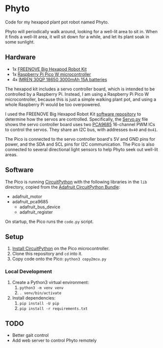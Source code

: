 # Phyto

Code for my hexapod plant pot robot named Phyto.

Phyto will periodically walk around, looking for a well-lit area to sit in.
When it finds a well-lit area, it will sit down for a while, and let its plant
soak in some sunlight.

## Hardware
- 1x [FREENOVE Big Hexapod Robot Kit](https://www.amazon.com/dp/B08M5DXS2P)
- 1x [Raspberry Pi Pico W microcontroller](https://www.raspberrypi.com/documentation/microcontrollers/raspberry-pi-pico.html)
- 4x [IMREN 30QP 18650 3000mAh 15A batteries](https://www.imrbatteries.com/imren-30qp-18650-3000mah-15a-battery/)

The hexapod kit includes a servo controller board, which is intended to be
controlled by a Raspberry Pi. Instead, I am using a Raspberry Pi Pico W
microcontroller, because this is just a simple walking plant pot, and using a
whole Raspberry Pi would be too overpowered.

I used the FREENOVE Big Hexapod Robot Kit [software repository](https://github.com/Freenove/Freenove_Big_Hexapod_Robot_Kit_for_Raspberry_Pi)
to determine how the servos are controlled. Specifically, the
[Servo.py](https://github.com/Freenove/Freenove_Big_Hexapod_Robot_Kit_for_Raspberry_Pi/blob/master/Code/Server/Servo.py)
file shows the servo controller board uses two [PCA9685](https://www.nxp.com/docs/en/data-sheet/PCA9685.pdf)
16-channel PWM ICs to control the servos. They share an I2C bus, with addresses `0x40` and `0x41`.

The Pico is connected to the servo controller board's 5V and GND pins for power,
and the SDA and SCL pins for I2C communication. The Pico is also connected to
several directional light sensors to help Phyto seek out well-lit areas.

## Software

The Pico is running [CircuitPython](https://circuitpython.org/) with the
following libraries in the `lib` directory, copied from the
[Adafruit CircuitPython Bundle](https://github.com/adafruit/Adafruit_CircuitPython_Bundle):
- adafruit_motor
- adafruit_pca9685
  - adafruit_bus_device
  - adafruit_register

On startup, the Pico runs the `code.py` script.

## Setup

1. [Install CircuitPython](https://learn.adafruit.com/welcome-to-circuitpython/installing-circuitpython)
   on the Pico microcontroller.
2. Clone this repository and `cd` into it.
3. Copy code onto the Pico: `python3 copy2mcu.py`

### Local Development

1. Create a Python3 virtual environment:
   1. `python3 -m venv venv`
   2. `. venv/bin/activate`
2. Install dependencies:
   1. `pip install -U pip`
   2. `pip install -r requirements.txt`

## TODO

- Better gait control
- Add web server to control Phyto remotely
